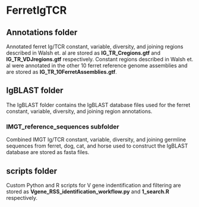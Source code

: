 # FerretIgTCR

## Annotations folder
Annotated ferret Ig/TCR constant, variable, diversity, and joining regions described in Walsh et. al
are stored as **IG_TR_Cregions.gtf** and **IG_TR_VDJregions.gtf** respectively.
Constant regions described in Walsh et. al were annotated in the other 10 ferret reference genome
assemblies and are stored as **IG_TR_10FerretAssemblies.gtf**.

## IgBLAST folder 
The IgBLAST folder contains the IgBLAST database files used for the ferret constant, variable, diversity,
and joining region annotations.

### IMGT_reference_sequences subfolder
Combined IMGT Ig/TCR constant, variable, diversity, and joining germline sequences from ferret, dog, cat, and horse 
used to construct the IgBLAST database are stored as fasta files.

## scripts folder
Custom Python and R scripts for V gene indentification and filtering are stored as 
**Vgene_RSS_identification_workflow.py** and **1_search.R** respectively.
